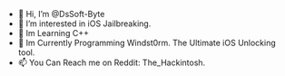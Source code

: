 - 👋 Hi, I’m @DsSoft-Byte
- 👀 I’m interested in iOS Jailbreaking.
- 🌱 Im Learning C++
- 💞️ Im Currently Programming Windst0rm. The Ultimate iOS Unlocking tool.
- 📫 You Can Reach me on Reddit: The_Hackintosh.

<!---
DsSoft-Byte/DsSoft-Byte is a ✨ special ✨ repository because its `README.md` (this file) appears on your GitHub profile.
You can click the Preview link to take a look at your changes.
--->
